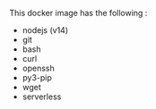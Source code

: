This docker image has the following :

* nodejs (v14)
* git
* bash
* curl
* openssh
* py3-pip
* wget
* serverless
